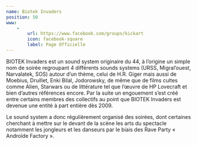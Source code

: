 ```yaml
---
name: Biotek Invaders
position: 50
www:
    -
        url: https://www.facebook.com/groups/kickart
        icon: facebook-square
        label: Page Officielle
---
```

BIOTEK Invaders est un sound system originaire du 44, à l’origine un simple nom de soirée regroupant 4 différents sounds systems (URSS, Migral’ouest, Narvalatek, SOS) autour d’un thème, celui de H.R. Giger mais aussi de Moebius, Druillet, Enki Bilal, Jodorowsky, de même que de films cultes comme Alien, Starwars ou de littérature tel que l’œuvre de HP Lovecraft et bien d’autres références encore. Par la suite un engouement s’est créé entre certains membres des collectifs au point que BIOTEK Invaders est devenue une entité à part entière dès 2009.

Le sound system a donc régulièrement organisé des soirées, dont certaines cherchant à mettre sur le devant de la scène les arts du spectacle notamment les jongleurs et les danseurs par le biais des Rave Party « Androïde Factory ». 
